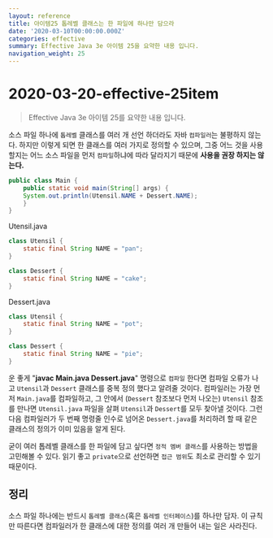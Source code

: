 ```yaml
---
layout: reference
title: 아이템25 톱레벨 클래스는 한 파일에 하나만 담으라
date: '2020-03-10T00:00:00.000Z'
categories: effective
summary: Effective Java 3e 아이템 25을 요약한 내용 입니다.
navigation_weight: 25
---
```


# 2020-03-20-effective-25item

> Effective Java 3e 아이템 25를 요약한 내용 입니다.

소스 파일 하나에 `톱레벨` 클래스를 여러 개 선언 하더라도 자바 `컴파일러`는 불평하지 않는다. 하지만 이렇게 되면 한 클래스를 여러 가지로 정의할 수 있으며, 그중 어느 것을 사용할지는 어느 소스 파일을 먼저 `컴파일`하냐에 따라 달라지기 때문에 **사용을 권장 하지는 않는다.**

```java
public class Main {
    public static void main(String[] args) {
    System.out.println(Utensil.NAME + Dessert.NAME);
    }
}
```

Utensil.java

```java
class Utensil {
    static final String NAME = "pan";
}

class Dessert {
    static final String NAME = "cake";
}
```

Dessert.java

```java
class Utensil {
    static final String NAME = "pot";
}

class Dessert {
    static final String NAME = "pie";
}
```

운 좋게 "**javac Main.java Dessert.java**" 명령으로 `컴파일` 한다면 컴파일 오류가 나고 `Utensil`과 `Dessert` 클래스를 중복 정의 했다고 알려줄 것이다. 컴파일러는 가장 먼저 `Main.java`를 컴파일하고, 그 안에서 \(`Dessert` 참조보다 먼저 나오는\) `Utensil` 참조를 만나면 `Utensil.java` 파일을 살펴 `Utensil`과 `Dessert`를 모두 찾아낼 것이다. 그런 다음 컴파일러가 두 번째 명령줄 인수로 넘어온 `Dessert.java`를 처리하려 할 때 같은 클래스의 정의가 이미 있음을 알게 된다.

굳이 여러 톱레벨 클래스를 한 파일에 담고 싶다면 `정적 멤버 클래스`를 사용하는 방법을 고민해볼 수 있다. 읽기 좋고 `private`으로 선언하면 `접근 범위`도 최소로 관리할 수 있기 때문이다.

## 정리

소스 파일 하나에는 반드시 `톱레벨 클래스`\(혹은 `톱레벨 인터페이스`\)를 하나만 담자. 이 규칙만 따른다면 컴파일러가 한 클래스에 대한 정의를 여러 개 만들어 내는 일은 사라진다.

